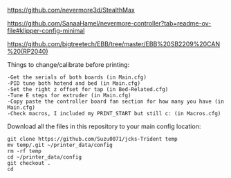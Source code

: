 https://github.com/nevermore3d/StealthMax

https://github.com/SanaaHamel/nevermore-controller?tab=readme-ov-file#klipper-config-minimal

https://github.com/bigtreetech/EBB/tree/master/EBB%20SB2209%20CAN%20(RP2040)

Things to change/calibrate before printing:
    
    -Get the serials of both boards (in Main.cfg)
    -PID tune both hotend and bed (in Main.cfg)
    -Set the right z offset for tap (in Bed-Related.cfg)
    -Tune E steps for extruder (in Main.cfg)
    -Copy paste the controller board fan section for how many you have (in Main.cfg)
    -Check macros, I included my PRINT_START but still c: (in Macros.cfg)

Download all the files in this repository to your main config location:

    git clone https://github.com/Suzu0071/jcks-Trident temp
    mv temp/.git ~/printer_data/config
    rm -rf temp
    cd ~/printer_data/config
    git checkout .
    cd
